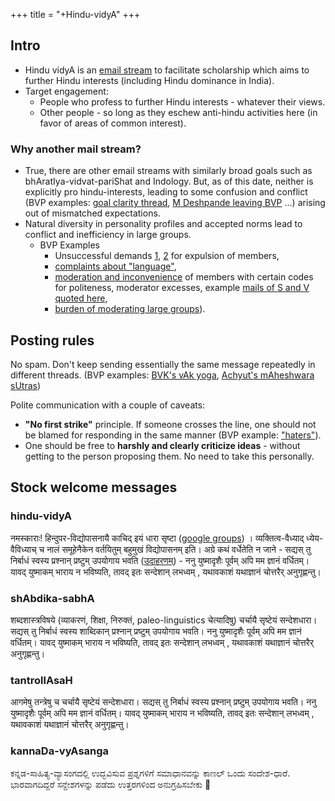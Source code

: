 +++
title = "+Hindu-vidyA"
+++

## Intro
- Hindu vidyA is an [email stream](https://groups.google.com/g/hindu-vidya/) to facilitate scholarship which aims to further Hindu interests (including Hindu dominance in India). 
- Target engagement:
  - People who profess to further Hindu interests - whatever their views.
  - Other people - so long as they eschew anti-hindu activities here (in favor of areas of common interest).

### Why another mail stream?
- True, there are other email streams with similarly broad goals such as bhAratIya-vidvat-pariShat and Indology. But, as of this date, neither is explicitly pro hindu-interests, leading to some confusion and conflict (BVP examples: [goal clarity thread](https://groups.google.com/g/bvparishat/c/wcbrBGchR-E), [M Deshpande leaving BVP](https://groups.google.com/g/bvparishat/c/m0WsHOqu39M/m/d7ky6VRMAAAJ) ...) arising out of mismatched expectations. 
- Natural diversity in personality profiles and accepted norms lead to conflict and inefficiency in large groups. 
  - BVP Examples 
    - Unsuccessful demands [1](https://groups.google.com/g/bvparishat/c/m0WsHOqu39M/m/o_4SEVlVAAAJ), [2](https://groups.google.com/g/bvparishat/c/n-E8zXKBnNM/m/Y3HwjYZqAAAJ) for expulsion of members, 
    - [complaints about "language"](https://groups.google.com/g/bvparishat/c/m0WsHOqu39M/m/cA7bwBJUAAAJ), 
    - [moderation and inconvenience](https://groups.google.com/g/bvparishat/c/Oa1JM_7ppE4/m/n9GxUBjfAAAJ) of members with certain codes for politeness, moderator excesses, example [mails of S and V quoted here](https://groups.google.com/g/bvparishat/c/rGbg3NWwqxk/m/QcFB7B_vCwAJ), 
    - [burden of moderating large groups](https://groups.google.com/g/bvparishat/c/m0WsHOqu39M/m/eJIri-u7AwAJ)).

## Posting rules
No spam. Don't keep sending essentially the same message repeatedly in different threads. (BVP examples: [BVK's vAk yoga](https://groups.google.com/g/bvparishat/search?q=vAk%20yoga), [Achyut's mAheshwara sUtras](https://groups.google.com/g/bvparishat/search?q=Maheshwara%20sutras))

Polite communication with a couple of caveats:

- **"No first strike"** principle. If someone crosses the line, one should not be blamed for responding in the same manner (BVP example: ["haters"](https://groups.google.com/g/bvparishat/c/m0WsHOqu39M/m/Xmoxf0k9AAAJ)).
- One should be free to **harshly and clearly criticize ideas** - without getting to the person proposing them. No need to take this personally.

## Stock welcome messages
### hindu-vidyA
नमस्काराः! हिन्दुपर-विद्योपासनायै काचिद् इयं धारा सृष्टा ([google groups](https://groups.google.com/g/hindu-vidya)) । व्यक्तित्व-वैध्याद् ध्येय-वैविध्याच् च नालं समूहेनैकेन वर्तयितुम् बहुमुखं विद्योपासनम् इति। अग्रे कथं वर्धेतेति न जाने - सद्यस् तु निर्बाधं स्वस्य प्रश्नान् प्रष्टुम् उपयोगाय भवति ([उदाहरणम्](https://groups.google.com/g/hindu-vidya/c/-Zac55JJdXk)) - ननु युष्मादृशैः पूर्वम् अपि मम ज्ञानं वर्धितम्। यावद् युष्माकम् भाराय न भविष्यति, तावद् इतः सन्देशान् लभध्वम् , यथावकाशं यथाज्ञानं चोत्तरैर् अनुगृह्णन्तु।

### shAbdika-sabhA
शब्दशास्त्रविषये (व्याकरणं, शिक्षा, निरुक्तं, paleo-linguistics चेत्यादिषु) चर्चायै सृष्टेयं सन्देशधारा। सद्यस् तु निर्बाधं स्वस्य शाब्दिकान् प्रश्नान् प्रष्टुम् उपयोगाय भवति। ननु युष्मादृशैः पूर्वम् अपि मम ज्ञानं वर्धितम्। यावद् युष्माकम् भाराय न भविष्यति, तावद् इतः सन्देशान् लभध्वम् , यथावकाशं यथाज्ञानं चोत्तरैर् अनुगृह्णन्तु।

### tantrollAsaH
आगमेषु तन्त्रेषु च चर्चायै सृष्टेयं सन्देशधारा। सद्यस् तु निर्बाधं स्वस्य प्रश्नान् प्रष्टुम् उपयोगाय भवति। ननु युष्मादृशैः पूर्वम् अपि मम ज्ञानं वर्धितम्। यावद् युष्माकम् भाराय न भविष्यति, तावद् इतः सन्देशान् लभध्वम् , यथावकाशं यथाज्ञानं चोत्तरैर् अनुगृह्णन्तु।

### kannaDa-vyAsanga
ಕನ್ನಡ-ಸಾಹಿತ್ಯ-ವ್ಯಾಸಂಗದಲ್ಲಿ ಉದ್ಭವಿಸುವ ಪ್ರಶ್ನಗಳಿಗೆ ಸಮಾಧಾನವನ್ನು ಕಾಣಲ್ ಒಂದು ಸಂದೇಶ-ಧಾರೆ. ಭಾರವಾಗದಿದ್ದರೆ ಸನ್ದೇಶಗಳನ್ನು ಪಡೆದು ಉತ್ತರಗಳಿಂದ ಅನುಗ್ರಹಿಸಬೇಕು 🙏